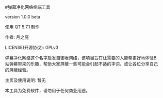 #弹幕净化网络终端工具

version 1.0.0 beta

使用 QT 5.7.1 制作

作者: 月之庭

LICENSE(开源协议): GPLv3

弹幕净化网络这个名字启发自御坂网络，该项目旨在让需要的人能够更好地体验B站弹幕带来的乐趣，帮助大家屏蔽一些可能会引起不适的字词，或让各位分享自己的屏蔽经验。

主页及使用说明: 暂无

本工具为免费软件，请勿用于任何商业用途。